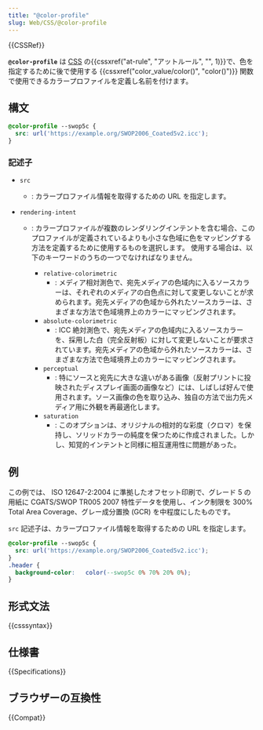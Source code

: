```yaml
---
title: "@color-profile"
slug: Web/CSS/@color-profile
---
```

{{CSSRef}}

**`@color-profile`** は [CSS](/ja/docs/Web/CSS) の{{cssxref("at-rule", "アットルール", "", 1)}}で、色を指定するために後で使用する {{cssxref("color_value/color()", "color()")}} 関数で使用できるカラープロファイルを定義し名前を付けます。

## 構文

```css
@color-profile --swop5c {
  src: url('https://example.org/SWOP2006_Coated5v2.icc');
}
```

### 記述子

- `src`
  - : カラープロファイル情報を取得するための URL を指定します。
- `rendering-intent`

  - : カラープロファイルが複数のレンダリングインテントを含む場合、このプロファイルが定義されているよりも小さな色域に色をマッピングする方法を定義するために使用するものを選択します。
    使用する場合は、以下のキーワードのうちの一つでなければなりません。

    - `relative-colorimetric`
      - : メディア相対測色で、宛先メディアの色域内に入るソースカラーは、それぞれのメディアの白色点に対して変更しないことが求められます。宛先メディアの色域から外れたソースカラーは、さまざまな方法で色域境界上のカラーにマッピングされます。
    - `absolute-colorimetric`
      - : ICC 絶対測色で、宛先メディアの色域内に入るソースカラーを、採用した白（完全反射板）に対して変更しないことが要求されています。宛先メディアの色域から外れたソースカラーは、さまざまな方法で色域境界上のカラーにマッピングされます。
    - `perceptual`
      - : 特にソースと宛先に大きな違いがある画像（反射プリントに投映されたディスプレイ画面の画像など）には、しばしば好んで使用されます。ソース画像の色を取り込み、独自の方法で出力先メディア用に外観を再最適化します。
    - `saturation`
      - : このオプションは、オリジナルの相対的な彩度（クロマ）を保持し、ソリッドカラーの純度を保つために作成されました。しかし、知覚的インテントと同様に相互運用性に問題があった。

## 例

この例では、 ISO 12647-2:2004 に準拠したオフセット印刷で、グレード 5 の用紙に CGATS/SWOP TR005 2007 特性データを使用し、インク制限を 300% Total Area Coverage、グレー成分置換 (GCR) を中程度にしたものです。

`src` 記述子は、カラープロファイル情報を取得するための URL を指定します。

```css
@color-profile --swop5c {
  src: url('https://example.org/SWOP2006_Coated5v2.icc');
}
.header {
  background-color:   color(--swop5c 0% 70% 20% 0%);
}
```

## 形式文法

{{csssyntax}}

## 仕様書

{{Specifications}}

## ブラウザーの互換性

{{Compat}}
